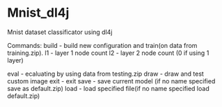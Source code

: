 # Mnist_dl4j
Mnist dataset classificator using dl4j


Commands:
  build - build new configuration and train(on data from training.zip).
      l1 - layer 1 node count
      l2 - layer 2 node count (0 if using 1 layer)
      
  eval - ecaluating by using data from testing.zip
  draw - draw and test custom image
  exit - exit
  save - save current model (if no name specified save as default.zip)
  load - load specified file(if no name specified load default.zip)
  
 
